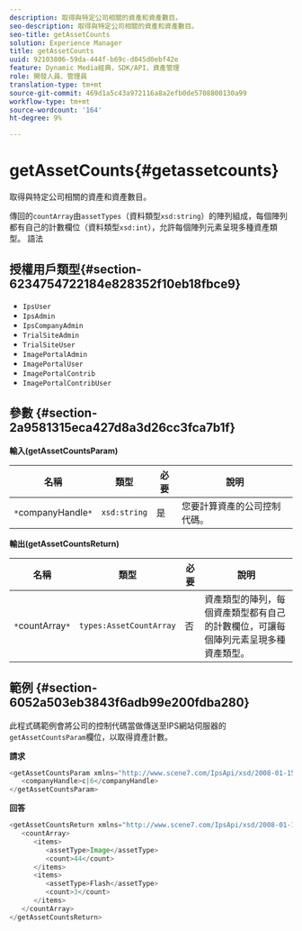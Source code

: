 ```yaml
---
description: 取得與特定公司相關的資產和資產數目。
seo-description: 取得與特定公司相關的資產和資產數目。
seo-title: getAssetCounts
solution: Experience Manager
title: getAssetCounts
uuid: 92103806-59da-444f-b69c-d045d0ebf42e
feature: Dynamic Media經典，SDK/API，資產管理
role: 開發人員、管理員
translation-type: tm+mt
source-git-commit: 469d1a5c43a972116a8a2efb0de5708800130a99
workflow-type: tm+mt
source-wordcount: '164'
ht-degree: 9%

---
```



# getAssetCounts{#getassetcounts}

取得與特定公司相關的資產和資產數目。

傳回的`countArray`由`assetTypes`（資料類型`xsd:string`）的陣列組成，每個陣列都有自己的計數欄位（資料類型`xsd:int`），允許每個陣列元素呈現多種資產類型。
語法

## 授權用戶類型{#section-6234754722184e828352f10eb18fbce9}

* `IpsUser`
* `IpsAdmin`
* `IpsCompanyAdmin`
* `TrialSiteAdmin`
* `TrialSiteUser`
* `ImagePortalAdmin`
* `ImagePortalUser`
* `ImagePortalContrib`
* `ImagePortalContribUser`

## 參數 {#section-2a9581315eca427d8a3d26cc3fca7b1f}

**輸入(getAssetCountsParam)**

| 名稱 | 類型 | 必要 | 說明 |
|---|---|---|---|
| `*`companyHandle`*` | `xsd:string` | 是 | 您要計算資產的公司控制代碼。 |

**輸出(getAssetCountsReturn)**

| 名稱 | 類型 | 必要 | 說明 |
|---|---|---|---|
| `*`countArray`*` | `types:AssetCountArray` | 否 | 資產類型的陣列，每個資產類型都有自己的計數欄位，可讓每個陣列元素呈現多種資產類型。 |

## 範例 {#section-6052a503eb3843f6adb99e200fdba280}

此程式碼範例會將公司的控制代碼當做傳送至IPS網站伺服器的`getAssetCountsParam`欄位，以取得資產計數。

**請求**

```java
<getAssetCountsParam xmlns="http://www.scene7.com/IpsApi/xsd/2008-01-15">
   <companyHandle>c|6</companyHandle>
</getAssetCountsParam>
```

**回答**

```java
<getAssetCountsReturn xmlns="http://www.scene7.com/IpsApi/xsd/2008-01-15">
   <countArray>
      <items>
         <assetType>Image</assetType>
         <count>44</count>
      </items>
      <items>
         <assetType>Flash</assetType>
         <count>3</count>
      </items>
   </countArray>
</getAssetCountsReturn>
```

